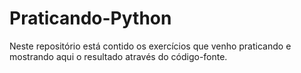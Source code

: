 # Praticando-Python
Neste repositório está contido os exercícios que venho praticando e mostrando aqui o resultado através do código-fonte.
